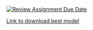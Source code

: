 [![Review Assignment Due Date](https://classroom.github.com/assets/deadline-readme-button-22041afd0340ce965d47ae6ef1cefeee28c7c493a6346c4f15d667ab976d596c.svg)](https://classroom.github.com/a/UDdkOEMs)

[Link to download best model](https://epflch-my.sharepoint.com/:u:/g/personal/rasmus_veski_epfl_ch/EVNf9gKOXrRPph5S3I4-jWQBvgB6pU3lz1u-sMCdNcEPtQ?e=uyQCDC)
